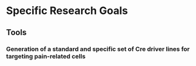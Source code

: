 # Specific Research Goals



## Tools

### Generation of a standard and specific set of Cre driver lines for targeting pain-related cells

